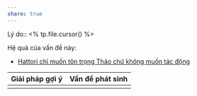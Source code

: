 ```yaml
---
share: true
---
```

Lý do:: <% tp.file.cursor() %>

Hệ quả của vấn đề này:
- [Hattori chỉ muốn tôn trọng Thảo chứ không muốn tác động](./Hattori%20ch%E1%BB%89%20mu%E1%BB%91n%20t%C3%B4n%20tr%E1%BB%8Dng%20Th%E1%BA%A3o%20ch%E1%BB%A9%20kh%C3%B4ng%20mu%E1%BB%91n%20t%C3%A1c%20%C4%91%E1%BB%99ng.md)


| Giải pháp gợi ý | Vấn đề phát sinh |
| --------------- | ---------------- |
|                 |                  |
